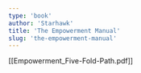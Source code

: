 ```yaml
---
type: 'book'
author: 'Starhawk'
title: 'The Empowerment Manual'
slug: 'the-empowerment-manual'
---
```


[[Empowerment_Five-Fold-Path.pdf]]